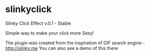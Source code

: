 slinkyclick
===========

Slinky Click Effect v.0.1 - Stable

Simple way to make your click more Sexy!

The plugin was created from the inspiration of GIF search engine - http://slinky.me
You can also see a demo of this there
